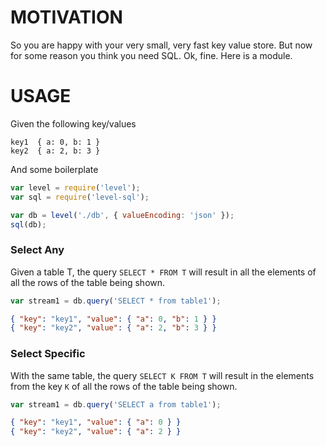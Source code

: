 # MOTIVATION
So you are happy with your very small, very fast key value store. 
But now for some reason you think you need SQL. Ok, fine. Here is 
a module.

# USAGE
Given the following key/values
```
key1  { a: 0, b: 1 }
key2  { a: 2, b: 3 } 
```

And some boilerplate
```js
var level = require('level');
var sql = require('level-sql');

var db = level('./db', { valueEncoding: 'json' });
sql(db);
```

### Select Any
Given a table T, the query `SELECT * FROM T` will result in all 
the elements of all the rows of the table being shown.
```js
var stream1 = db.query('SELECT * from table1');
```

```json
{ "key": "key1", "value": { "a": 0, "b": 1 } }
{ "key": "key2", "value": { "a": 2, "b": 3 } }
```

### Select Specific
With the same table, the query `SELECT K FROM T` will result in 
the elements from the key `K` of all the rows of the table being 
shown.

```js
var stream1 = db.query('SELECT a from table1');
```

```json
{ "key": "key1", "value": { "a": 0 } }
{ "key": "key2", "value": { "a": 2 } }
```
